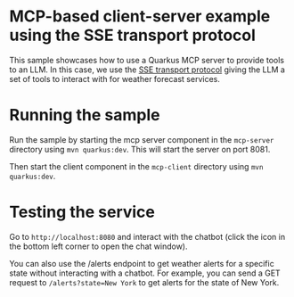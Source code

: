 # MCP-based client-server example using the SSE transport protocol

This sample showcases how to use a Quarkus MCP server to
provide tools to an LLM. In this case, we use the [SSE transport protocol](https://modelcontextprotocol.io/docs/concepts/transports#server-sent-events-sse) giving the LLM a set of tools to interact with for
weather forecast services. 

# Running the sample

Run the sample by starting the mcp server component in the `mcp-server` directory using `mvn quarkus:dev`.
This will start the server on port 8081. 

Then start the client component in the `mcp-client` directory using `mvn quarkus:dev`.

# Testing the service

Go to `http://localhost:8080` and interact with the chatbot (click the icon in the bottom left corner to open the chat
window).

You can also use the /alerts endpoint to get weather alerts for a specific state without interacting with a chatbot. For example, you can send a GET request to `/alerts?state=New York` to get alerts for the state of New York.